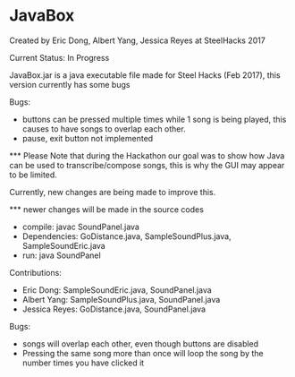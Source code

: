 # JavaBox
Created by Eric Dong, Albert Yang, Jessica Reyes at SteelHacks 2017

Current Status: In Progress

JavaBox.jar is a java executable file made for Steel Hacks (Feb 2017), this version currently has some bugs

Bugs: 
  - buttons can be pressed multiple times while 1 song is being played, this causes to have songs to overlap each other.
  - pause, exit button not implemented
  
*** Please Note that during the Hackathon our goal was to show how Java can be used to transcribe/compose songs, this is why the GUI
may appear to be limited. 




Currently, new changes are being made to improve this.

*** newer changes will be made in the source codes
- compile: javac SoundPanel.java
- Dependencies: GoDistance.java, SampleSoundPlus.java, SampleSoundEric.java
- run: java SoundPanel

Contributions:
  - Eric Dong: SampleSoundEric.java, SoundPanel.java
  - Albert Yang: SampleSoundPlus.java, SoundPanel.java
  - Jessica Reyes: GoDistance.java, SoundPanel.java
  

Bugs:
  - songs will overlap each other, even though buttons are disabled
  - Pressing the same song more than once will loop the song by the number times you have clicked it
